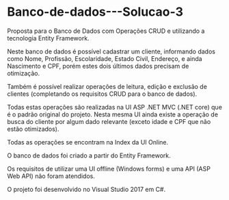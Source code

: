 # Banco-de-dados---Solucao-3
Proposta para o Banco de Dados com Operações CRUD e utilizando a tecnologia Entity Framework.

Neste banco de dados é possível cadastrar um cliente, informando dados como Nome, Profissão, Escolaridade, Estado Civil, Endereço, e ainda Nascimento e CPF, porém estes dois últimos dados precisam de otimização.

Também é possível realizar operações de leitura, edição e exclusão de clientes (completando os requisitos CRUD para o banco de dados).

Todas estas operações são realizadas na UI ASP .NET MVC (.NET core) que é o padrão original do projeto. Nesta mesma UI ainda existe a operação de busca do cliente por algum dado relevante (exceto idade e CPF que não estão otimizados).

Todas as operações se encontram na Index da UI Online.

O banco de dados foi criado a partir do Entity Framework.

Os requisitos de utilizar uma UI offline (Windows forms) e uma API (ASP Web API) não foram atendidos.

O projeto foi desenvolvido no Visual Studio 2017 em C#.
